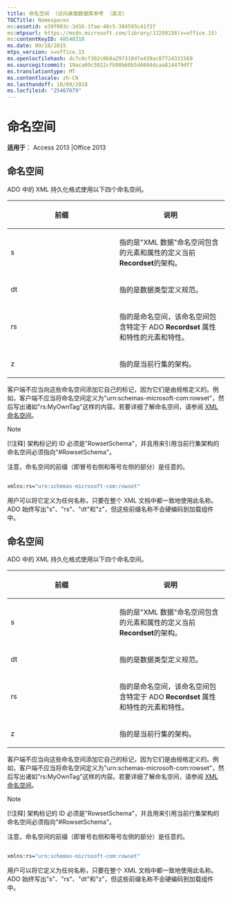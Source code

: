```yaml
---
title: 命名空间 （访问桌面数据库参考 （英文）
TOCTitle: Namespaces
ms:assetid: e39f003c-3d16-1fae-48c5-304593c41f2f
ms:mtpsurl: https://msdn.microsoft.com/library/JJ250158(v=office.15)
ms:contentKeyID: 48548318
ms.date: 09/18/2015
mtps_version: v=office.15
ms.openlocfilehash: dc7c0cf302c0b8a297310dfa439ac87724331569
ms.sourcegitcommit: 19aca09c5812cfb98b68b5d4604dcaa814479df7
ms.translationtype: MT
ms.contentlocale: zh-CN
ms.lasthandoff: 10/09/2018
ms.locfileid: "25467679"
---
```

# <a name="namespaces"></a>命名空间


**适用于**： Access 2013 |Office 2013

## <a name="namespaces"></a>命名空间

ADO 中的 XML 持久化格式使用以下四个命名空间。

<table>
<colgroup>
<col style="width: 50%" />
<col style="width: 50%" />
</colgroup>
<thead>
<tr class="header">
<th><p>前缀</p></th>
<th><p>说明</p></th>
</tr>
</thead>
<tbody>
<tr class="odd">
<td><p>s</p></td>
<td><p>指的是&quot;XML 数据&quot;命名空间包含的元素和属性的定义当前<strong>Recordset</strong>的架构。</p></td>
</tr>
<tr class="even">
<td><p>dt</p></td>
<td><p>指的是数据类型定义规范。</p></td>
</tr>
<tr class="odd">
<td><p>rs</p></td>
<td><p>指的是命名空间，该命名空间包含特定于 ADO <strong>Recordset</strong> 属性和特性的元素和特性。</p></td>
</tr>
<tr class="even">
<td><p>z</p></td>
<td><p>指的是当前行集的架构。</p></td>
</tr>
</tbody>
</table>


客户端不应当向这些命名空间添加它自己的标记，因为它们是由规格定义的。例如，客户端不应当将命名空间定义为"urn:schemas-microsoft-com:rowset"，然后写出诸如"rs:MyOwnTag"这样的内容。若要详细了解命名空间，请参阅 [XML 命名空间](https://www.w3.org/tr/xml-names/)。


> [!NOTE]
> <P>[!注释] 架构标记的 ID 必须是"RowsetSchema"，并且用来引用当前行集架构的命名空间必须指向"#RowsetSchema"。</P>



注意，命名空间的前缀（即冒号右侧和等号左侧的部分）是任意的。

```vb 
 
xmlns:rs="urn:schemas-microsoft-com:rowset" 
```

用户可以将它定义为任何名称，只要在整个 XML 文档中都一致地使用此名称。ADO 始终写出"s"、"rs"、"dt"和"z"，但这些前缀名称不会硬编码到加载组件中。

## <a name="namespaces"></a>命名空间

ADO 中的 XML 持久化格式使用以下四个命名空间。

<table>
<colgroup>
<col style="width: 50%" />
<col style="width: 50%" />
</colgroup>
<thead>
<tr class="header">
<th><p>前缀</p></th>
<th><p>说明</p></th>
</tr>
</thead>
<tbody>
<tr class="odd">
<td><p>s</p></td>
<td><p>指的是&quot;XML 数据&quot;命名空间包含的元素和属性的定义当前<strong>Recordset</strong>的架构。</p></td>
</tr>
<tr class="even">
<td><p>dt</p></td>
<td><p>指的是数据类型定义规范。</p></td>
</tr>
<tr class="odd">
<td><p>rs</p></td>
<td><p>指的是命名空间，该命名空间包含特定于 ADO <strong>Recordset</strong> 属性和特性的元素和特性。</p></td>
</tr>
<tr class="even">
<td><p>z</p></td>
<td><p>指的是当前行集的架构。</p></td>
</tr>
</tbody>
</table>


客户端不应当向这些命名空间添加它自己的标记，因为它们是由规格定义的。例如，客户端不应当将命名空间定义为"urn:schemas-microsoft-com:rowset"，然后写出诸如"rs:MyOwnTag"这样的内容。若要详细了解命名空间，请参阅 [XML 命名空间](https://www.w3.org/tr/xml-names/)。


> [!NOTE]
> <P>[!注释] 架构标记的 ID 必须是"RowsetSchema"，并且用来引用当前行集架构的命名空间必须指向"#RowsetSchema"。</P>



注意，命名空间的前缀（即冒号右侧和等号左侧的部分）是任意的。

```vb 
 
xmlns:rs="urn:schemas-microsoft-com:rowset" 
```

用户可以将它定义为任何名称，只要在整个 XML 文档中都一致地使用此名称。ADO 始终写出"s"、"rs"、"dt"和"z"，但这些前缀名称不会硬编码到加载组件中。

